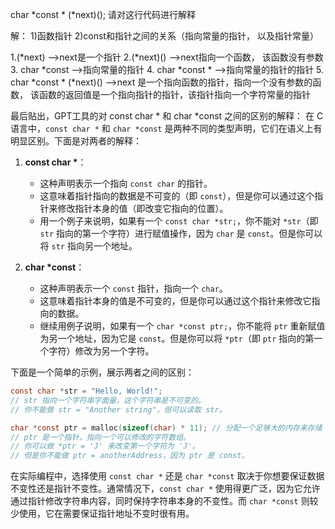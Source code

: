 char *const * (*next)(); 请对这行代码进行解释

解：
1)函数指针
2)const和指针之间的关系（指向常量的指针， 以及指针常量）

1.(*next) -->next是一个指针
2.(*next)() -->next指向一个函数， 该函数没有参数
3. char *const -->指向常量的指针
4. char *const * -->指向常量的指针的指针
5. char *const * (*next)() -->next 是一个指向函数的指针，指向一个没有参数的函数， 该函数的返回值是一个指向指针的指针，该指针指向一个字符常量的指针



最后贴出，GPT工具的对 const char * 和 char *const 之间的区别的解释：
在 C 语言中，`const char *` 和 `char *const` 是两种不同的类型声明，它们在语义上有明显区别。下面是对两者的解释：

1. **const char \***：
   - 这种声明表示一个指向 `const char` 的指针。
   - 这意味着指针指向的数据是不可变的（即 `const`），但是你可以通过这个指针来修改指针本身的值（即改变它指向的位置）。
   - 用一个例子来说明，如果有一个 `const char *str;`，你不能对 `*str`（即 `str` 指向的第一个字符）进行赋值操作，因为 `char` 是 `const`。但是你可以将 `str` 指向另一个地址。

2. **char \*const**：
   - 这种声明表示一个 `const` 指针，指向一个 `char`。
   - 这意味着指针本身的值是不可变的，但是你可以通过这个指针来修改它指向的数据。
   - 继续用例子说明，如果有一个 `char *const ptr;`，你不能将 `ptr` 重新赋值为另一个地址，因为它是 `const`。但是你可以将 `*ptr`（即 `ptr` 指向的第一个字符）修改为另一个字符。

下面是一个简单的示例，展示两者之间的区别：

```c
const char *str = "Hello, World!";
// str 指向一个字符串字面量，这个字符串是不可变的。
// 你不能做 str = "Another string"，但可以读取 str。

char *const ptr = malloc(sizeof(char) * 11); // 分配一个足够大的内存来存储 "Hello, World!"
// ptr 是一个指针，指向一个可以修改的字符数组。
// 你可以做 *ptr = 'J' 来改变第一个字符为 'J'。
// 但是你不能做 ptr = anotherAddress，因为 ptr 是 const。
```

在实际编程中，选择使用 `const char *` 还是 `char *const` 取决于你想要保证数据不变性还是指针不变性。通常情况下，`const char *` 使用得更广泛，因为它允许通过指针修改字符串内容，同时保持字符串本身的不变性。而 `char *const` 则较少使用，它在需要保证指针地址不变时很有用。